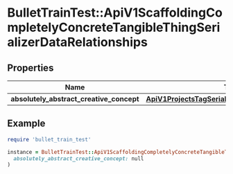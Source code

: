 # BulletTrainTest::ApiV1ScaffoldingCompletelyConcreteTangibleThingSerializerDataRelationships

## Properties

| Name | Type | Description | Notes |
| ---- | ---- | ----------- | ----- |
| **absolutely_abstract_creative_concept** | [**ApiV1ProjectsTagSerializerDataRelationshipsTeam**](ApiV1ProjectsTagSerializerDataRelationshipsTeam.md) |  | [optional] |

## Example

```ruby
require 'bullet_train_test'

instance = BulletTrainTest::ApiV1ScaffoldingCompletelyConcreteTangibleThingSerializerDataRelationships.new(
  absolutely_abstract_creative_concept: null
)
```

